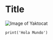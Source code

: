 # Title
![Image of Yaktocat](https://octodex.github.com/images/yaktocat.png)
```
print('Hola Mundo')
```
